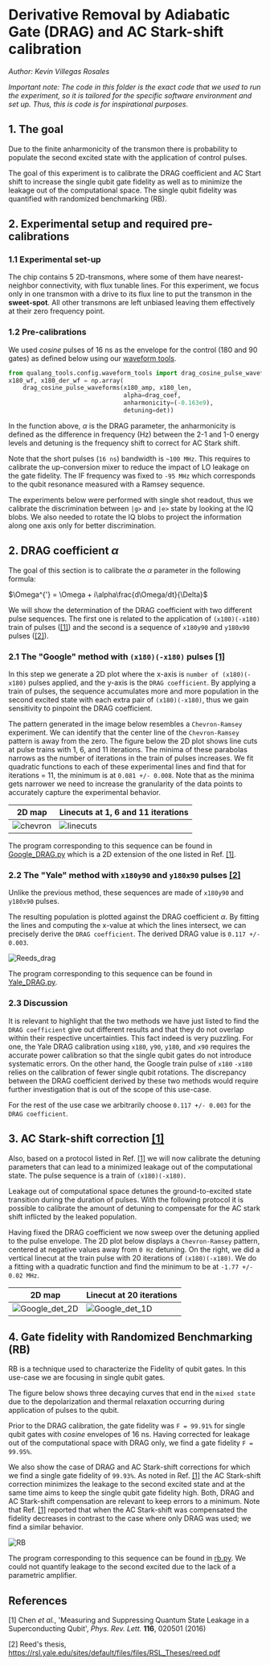 # Derivative Removal by Adiabatic Gate (DRAG) and AC Stark-shift calibration

_Author: Kevin Villegas Rosales_

_Important note: The code in this folder is the exact code that we used
to run the experiment, so it is tailored for the specific software environment
and set up. Thus, this is code is for inspirational purposes._

## 1. The goal

Due to the finite anharmonicity of the transmon there is probability to populate the second excited state with
the application of control pulses.

The goal of this experiment is to calibrate the DRAG coefficient and AC Start shift
to increase the single qubit gate fidelity as well as to minimize the leakage out of the
computational space. The single qubit fidelity was quantified with randomized benchmarking (RB).

## 2. Experimental setup and required pre-calibrations

### 1.1 Experimental set-up
The chip contains 5 2D-transmons, where some of them have nearest-neighbor connectivity, 
with flux tunable lines. For this experiment, we focus only in one transmon with a drive
to its flux line to put the transmon in the **sweet-spot**. All other transmons are left
unbiased leaving them effectively at their zero frequency point.

### 1.2 Pre-calibrations

We used *cosine* pulses of 16 ns as the envelope for the control (180 and 90 gates) as defined below using our 
[waveform tools](https://github.com/qua-platform/py-qua-tools/blob/main/qualang_tools/config/waveform_tools.py). 
```python
from qualang_tools.config.waveform_tools import drag_cosine_pulse_waveforms
x180_wf, x180_der_wf = np.array(
    drag_cosine_pulse_waveforms(x180_amp, x180_len, 
                                alpha=drag_coef, 
                                anharmonicity=(-0.163e9), 
                                detuning=det))
```
In the function above, $\alpha$ is the DRAG parameter, the anharmonicity is defined as the difference in frequency (Hz) 
between the 2-1 and 1-0 energy levels and detuning is the frequency shift to correct for AC Stark shift.

Note that the short pulses (`16 ns`) bandwidth is `~100 MHz`. 
This requires to calibrate the up-conversion mixer to reduce the impact of LO leakage on the gate fidelity. 
The IF frequency was fixed to `-95 MHz` which corresponds to the qubit resonance measured with a Ramsey sequence.

The experiments below were performed with single shot readout, thus we calibrate
the discrimination between `|g>` and `|e>` state by looking at the IQ blobs. We also
needed to rotate the IQ blobs to project the information along one axis only for better
discrimination.

## 2. DRAG coefficient $\alpha$

The goal of this section is to calibrate the $\alpha$ parameter in the following formula:

$\Omega^{'} = \Omega + i\alpha\frac{d\Omega/dt}{\Delta}$

We will show the determination of the DRAG coefficient with two different pulse sequences.
The first one is related to the application of `(x180)(-x180)` train of pulses ([[1]](#1)) and the second
is a sequence of `x180y90` and `y180x90` pulses ([[2]](#2)). 


### 2.1 The "Google" method with `(x180)(-x180)` pulses [[1]](#1)

In this step we generate a 2D plot where the x-axis is `number of (x180)(-x180)` pulses
applied, and the y-axis is the `DRAG coefficient`. By applying a train of pulses, the
sequence accumulates more and more population in the second excited state with each
extra pair of `(x180)(-x180)`, thus we gain sensitivity to pinpoint the DRAG coefficient.

The pattern generated in the image below resembles a `Chevron-Ramsey` experiment. 
We can identify that the center line of the `Chevron-Ramsey` pattern is away from the zero.
The figure below the 2D plot shows line cuts at pulse trains with 1, 6, and 11 iterations. The minima of these parabolas narrows as the number of iterations in the train of pulses
increases. We fit quadratic functions to each of these experimental lines and find that for iterations = 11,
the minimum is at `0.081 +/- 0.008`. 
Note that as the minima gets narrower we need to increase
the granularity of the data points to accurately capture the experimental behavior. 

| 2D map                      | Linecuts at 1, 6 and 11 iterations    |
|-----------------------------|---------------------------------------|
| ![chevron](Google_DRAG.png) | ![linecuts](Google_DRAG_linecuts.png) |


The program corresponding to this sequence can be found in [Google_DRAG.py](Google_DRAG.py) which is a 2D extension of the one listed in Ref. [[1]](#1). 


### 2.2 The "Yale" method with `x180y90` and `y180x90` pulses [[2]](#2)

Unlike the previous method, these sequences are made of `x180y90` and `y180x90` pulses. 

The resulting population is plotted against the DRAG coefficient $\alpha$. 
By fitting the lines and computing the x-value at which the lines intersect, we can precisely derive the `DRAG coefficient`. 
The derived DRAG value is `0.117 +/- 0.003`.

![Reeds_drag](Reeds_DRAG.png)

The program corresponding to this sequence can be found in [Yale_DRAG.py](Yale_DRAG.py).

### 2.3 Discussion
It is relevant to highlight that the two methods we have just listed to find the `DRAG coefficient` give out
different results and that they do not overlap within their respective uncertainties. This fact indeed
is very puzzling. For one, the Yale DRAG calibration using `x180`, `y90`, `y180`, and `x90` requires
the accurate power calibration so that the single qubit gates do not introduce systematic errors. On
the other hand, the Google train pulse of `x180` `-x180` relies on the calibration of fewer single
qubit rotations. The discrepancy between the DRAG coefficient derived by these two methods would
require further investigation that is out of the scope of this use-case.

For the rest of the use case we arbitrarily choose `0.117 +/- 0.003` for the `DRAG coefficient`.


## 3. AC Stark-shift correction [[1]](#1)

Also, based on a protocol listed in Ref. [[1]](#1) we will now calibrate the detuning parameters that
can lead to a minimized leakage out of the computational state. The pulse sequence is a train
of `(x180)(-x180)`.

Leakage out of computational space detunes the ground-to-excited state transition 
during the duration of pulses. With the following protocol it is possible to calibrate the 
amount of detuning to compensate for the AC stark shift inflicted by the leaked population. 

Having fixed the DRAG coefficient we now sweep over the detuning applied to the pulse envelope. 
The 2D plot below displays a `Chevron-Ramsey` pattern, centered at negative values away from `0 Hz` detuning. 
On the right, we did a vertical linecut at the train pulse with 20 iterations
of `(x180)(-x180)`. We do a fitting with a quadratic function and find the minimum to be at `-1.77 +/- 0.02 MHz`.

| 2D map                              | Linecut at 20 iterations                 |
|-------------------------------------|------------------------------------------|
| ![Google_det_2D](Google_det_2d.png) | ![Google_det_1D](Google_detuning_1D.png) |


## 4. Gate fidelity with Randomized Benchmarking (RB)

RB is a technique used to characterize the Fidelity of qubit gates. In this use-case we are focusing in 
single qubit gates. 

The figure below shows three decaying curves 
that end in the `mixed state` due to the depolarization and thermal relaxation occurring during application of pulses
to the qubit. 

Prior to the DRAG calibration, the gate fidelity was `F = 99.91%` for single qubit gates with *cosine* envelopes of 16 ns.
Having corrected for leakage out of the computational space with DRAG only, we find a gate fidelity `F = 99.95%`. 

We also show the case of DRAG and AC Stark-shift corrections for which we find a single gate fidelity
of `99.93%`. As noted in Ref. [[1]](#1) the AC Stark-shift correction minimizes the leakage to the
second excited state and at the same time aims to keep the single qubit gate fidelity high. Both,
DRAG and AC Stark-shift compensation are relevant to keep errors to a minimum. Note that Ref. [[1]](#1)
reported that when the AC Stark-shift was compensated the fidelity decreases in contrast to the
case where only DRAG was used; we find a similar behavior.

![RB](RB.png)

The program corresponding to this sequence can be found in [rb.py](rb.py).
We could not quantify leakage to the second excited due to the lack of a parametric amplifier.

## References

<a id="1">[1]</a> Chen *et al.*, 'Measuring and Suppressing Quantum State Leakage in a Superconducting Qubit', *Phys. Rev. Lett.* **116**, 020501 (2016)

<a id="2">[2]</a> Reed's thesis, https://rsl.yale.edu/sites/default/files/files/RSL_Theses/reed.pdf
